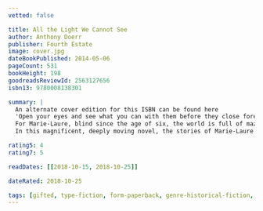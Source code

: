 ```yaml
---
vetted: false

title: All the Light We Cannot See
author: Anthony Doerr
publisher: Fourth Estate
image: cover.jpg
dateBookPublished: 2014-05-06
pageCount: 531
bookHeight: 198
goodreadsReviewId: 2563127656
isbn13: 9780008138301

summary: |
  An alternate cover edition for this ISBN can be found here
  'Open your eyes and see what you can with them before they close forever.'
  For Marie-Laure, blind since the age of six, the world is full of mazes. The miniature of a Paris neighbourhood, made by her father to teach her the way home. The microscopic layers within the invaluable diamond that her father guards in the Museum of Natural History. The walled city by the sea, where father and daughter take refuge when the Nazis invade Paris. And a future which draws her ever closer to Werner, a German orphan, destined to labour in the mines until a broken radio fills his life with possibility and brings him to the notice of the Hitler Youth, 
  In this magnificent, deeply moving novel, the stories of Marie-Laure and Werner illuminate the ways, against all odds, people try to be good to one another.

rating5: 4
rating7: 5

readDates: [[2018-10-15, 2018-10-25]]

dateRated: 2018-10-25

tags: [gifted, type-fiction, form-paperback, genre-historical-fiction, sub-war]
---
```

